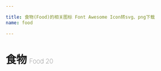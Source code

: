 ```yaml
---

title: 食物(Food)的相关图标 Font Awesome Icon转svg、png下载
name: food

---
```


# 食物  <small style="font-size: 60%;font-weight: 100">Food <span class="badge-secondary badge">20</span> </small>

<search tag="food" :max="0"/>


